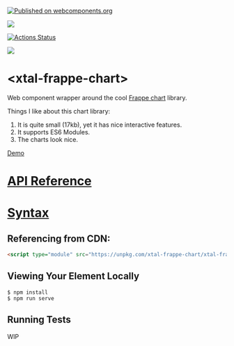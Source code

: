 [![Published on webcomponents.org](https://img.shields.io/badge/webcomponents.org-published-blue.svg)](https://www.webcomponents.org/element/bahrus/xtal-frappe-chart)

<a href="https://nodei.co/npm/xtal-frappe-chart/"><img src="https://nodei.co/npm/xtal-frappe-chart.png"></a>

[![Actions Status](https://github.com/bahrus/xtal-frappe-chart/workflows/CI/badge.svg)](https://github.com/bahrus/xtal-frappe-chart/actions?query=workflow%3ACI)

<img src="https://badgen.net/bundlephobia/minzip/xtal-frappe-chart">

# \<xtal-frappe-chart\>

Web component wrapper around the cool [Frappe chart](https://frappe.io/charts) library.

Things I like about this chart library:

1)  It is quite small (17kb), yet it has nice interactive features.
2)  It supports ES6 Modules.
3)  The charts look nice.

[Demo](https://codepen.io/bahrus/pen/dyRqxQq)

<!--
```
<custom-element-demo>
  <template>
    <h3>Basic xtal-frappe-chart demo</h3>
    <xtal-frappe-chart chart-title="My Awesome Chart" type=bar height=250 is-navigable data='
    {
      "labels": ["12am-3am", "3am-6am", "6am-9am", "9am-12pm",
        "12pm-3pm", "3pm-6pm", "6pm-9pm", "9pm-12am"],
  
      "datasets": [
        {
          "name": "Some Data", "color": "light-blue",
          "values": [25, 40, 30, 35, 8, 52, 17, -4]
        },
        {
          "name": "Another Set", "color": "violet",
          "values": [25, 50, -10, 15, 18, 32, 27, 14]
        },
        {
          "name": "Yet Another", "color": "blue",
          "values": [15, 20, -3, -15, 58, 12, -17, 37]
        }
      ]
    }
    '></xtal-frappe-chart>
      <script  type=module>
        import 'https://cdn.skypack.dev/xtal-frappe-chart';
      </script>
  </template>
</custom-element-demo>
```
-->

# [API Reference](https://cf-sw.bahrus.workers.dev/?href=https%3A%2F%2Fcdn.skypack.dev%2Fxtal-frappe-chart%2Fcustom-elements.json&stylesheet=https%3A%2F%2Funpkg.com%2Fwc-info%2Fsimple-ce-style.css&embedded=false&tags=&ts=0.0.106&tocXSLT=https%3A%2F%2Funpkg.com%2Fwc-info%2Ftoc.xsl)

# [Syntax](https://bahrus.github.io/api-viewer/index.html?npmPackage=xtal-frappe-chart&jsPath=xtal-frappe-chart-example1.js&jsonPath=custom-elements-example1.json)

<!--
```
<custom-element-demo>
  <template>
      <div>
        <api-viewer src="https://unpkg.com/xtal-frappe-chart@0.0.51/custom-elements.json"></api-viewer>
        <script type=module src=https://unpkg.com/api-viewer-element@0.3.3/lib/api-viewer.js?module></script>
        <script type=module src=https://unpkg.com/xtal-frappe-chart/xtal-frappe-chart.js?module></script>
    </div>
  </template>
</custom-element-demo>
```
-->


## Referencing from CDN:

<!--
Optimized:

```html
<script type="module" src="https://cdn.pika.dev/xtal-frappe-chart"></script>
```

or

Easy to debug:
-->

```html
<script type="module" src="https://unpkg.com/xtal-frappe-chart/xtal-frappe-chart.js?module"></script>
```


## Viewing Your Element Locally

```
$ npm install
$ npm run serve
```

## Running Tests

WIP
